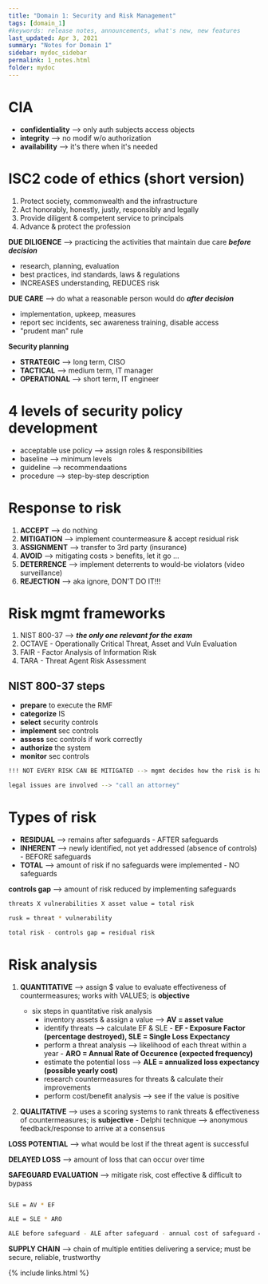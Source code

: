 ```yaml
---
title: "Domain 1: Security and Risk Management"
tags: [domain_1]
#keywords: release notes, announcements, what's new, new features
last_updated: Apr 3, 2021
summary: "Notes for Domain 1"
sidebar: mydoc_sidebar
permalink: 1_notes.html
folder: mydoc
---
```


# CIA
- **confidentiality** --> only auth subjects access objects
- **integrity**       --> no modif w/o authorization
- **availability**    --> it's there when it's needed

# ISC2 code of ethics (short version)

1. Protect society, commonwealth and the infrastructure
2. Act honorably, honestly, justly, responsibly and legally
3. Provide diligent & competent service to principals
4. Advance & protect the profession




**DUE DILIGENCE** --> practicing the activities that maintain due care _**before decision**_
- research, planning, evaluation
- best practices, ind standards, laws & regulations
- INCREASES understanding, REDUCES risk

**DUE CARE** --> do what a reasonable person would do _**after decision**_
- implementation, upkeep, measures
- report sec incidents, sec awareness training, disable access
- "prudent man" rule

**Security planning**

- **STRATEGIC** --> long term, CISO
- **TACTICAL**  --> medium term, IT manager
- **OPERATIONAL** --> short term, IT engineer

# 4 levels of security policy development

- acceptable use policy --> assign roles & responsibilities
- baseline              --> minimum levels
- guideline             --> recommendaations
- procedure             --> step-by-step description

# Response to risk

1. **ACCEPT**     --> do nothing
2. **MITIGATION** --> implement countermeasure & accept residual risk
3. **ASSIGNMENT** --> transfer to 3rd party (insurance)
4. **AVOID**      --> mitigating costs > benefits, let it go ...
5. **DETERRENCE** --> implement deterrents to would-be violators (video surveillance)
6. **REJECTION**  --> aka ignore, DON'T DO IT!!!

# Risk mgmt frameworks

1. NIST 800-37 --> _**the only one relevant for the exam**_
2. OCTAVE - Operationally Critical Threat, Asset and Vuln Evaluation
3. FAIR - Factor Analysis of Information Risk
4. TARA - Threat Agent Risk Assessment

## NIST 800-37 steps
- **prepare** to execute the RMF
- **categorize** IS
- **select** security controls
- **implement** sec controls
- **assess** sec controls if work correctly
- **authorize** the system
- **monitor** sec controls 

```sh
!!! NOT EVERY RISK CAN BE MITIGATED --> mgmt decides how the risk is handled --> HUMAN LIFE = HIGHEST IMPORTANCE

legal issues are involved --> "call an attorney"
```

# Types of risk

- **RESIDUAL**  --> remains after safeguards - AFTER safeguards
- **INHERENT**  --> newly identified, not yet addressed (absence of controls) - BEFORE safeguards
- **TOTAL**     --> amount of risk if no safeguards were implemented - NO safeguards

**controls gap** --> amount of risk reduced by implementing safeguards



```sh
threats X vulnerabilities X asset value = total risk

rusk = threat * vulnerability

total risk - controls gap = residual risk
```

# Risk analysis

1. **QUANTITATIVE** --> assign $ value to evaluate effectiveness of countermeasures; works with VALUES; is **objective**
      - six steps in quantitative risk analysis
        - inventory assets & assign a value --> **AV = asset value**
        - identify threats --> calculate EF & SLE - **EF - Exposure Factor (percentage destroyed), SLE = Single Loss Expectancy**
        - perform a threat analysis --> likelihood of each threat within a year - **ARO = Annual Rate of Occurence (expected frequency)**
        - estimate the potential loss --> **ALE = annualized loss expectancy (possible yearly cost)**
        - research countermeasures for threats & calculate their improvements
        - perform cost/benefit analysis --> see if the value is positive
      
2. **QUALITATIVE**  --> uses a scoring systems to rank threats & effectiveness of countermeasures; is **subjective**
        - Delphi technique --> anonymous feedback/response to arrive at a consensus


**LOSS POTENTIAL**        --> what would be lost if the threat agent is successful

**DELAYED LOSS**          --> amount of loss that can occur over time

**SAFEGUARD EVALUATION**    --> mitigate risk, cost effective & difficult to bypass

```sh

SLE = AV * EF

ALE = SLE * ARO

ALE before safeguard - ALE after safeguard - annual cost of safeguard = VALUE OF SAFEGUARD
```

**SUPPLY CHAIN** --> chain of multiple entities delivering a service; must be secure, reliable, trustworthy



{% include links.html %}
